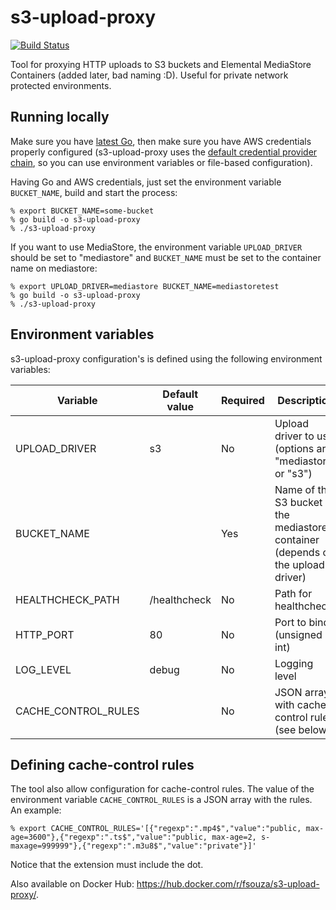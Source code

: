 s3-upload-proxy
===============

[![Build Status](https://cloud.drone.io/api/badges/fsouza/s3-upload-proxy/status.svg)](https://cloud.drone.io/fsouza/s3-upload-proxy)

Tool for proxying HTTP uploads to S3 buckets and Elemental MediaStore
Containers (added later, bad naming :D).  Useful for private network protected environments.

Running locally
---------------

Make sure you have [latest Go](https://golang.org/doc/install), then make sure
you have AWS credentials properly configured (s3-upload-proxy uses the [default
credential provider
chain](https://docs.aws.amazon.com/sdk-for-java/v1/developer-guide/credentials.html#credentials-default),
so you can use environment variables or file-based configuration).

Having Go and AWS credentials, just set the environment variable
``BUCKET_NAME``, build and start the process:

```
% export BUCKET_NAME=some-bucket
% go build -o s3-upload-proxy
% ./s3-upload-proxy
```

If you want to use MediaStore, the environment variable ``UPLOAD_DRIVER``
should be set to "mediastore" and ``BUCKET_NAME`` must be set to the container
name on mediastore:

```
% export UPLOAD_DRIVER=mediastore BUCKET_NAME=mediastoretest
% go build -o s3-upload-proxy
% ./s3-upload-proxy
```

Environment variables
---------------------

s3-upload-proxy configuration's is defined using the following environment
variables:

| Variable                 | Default value | Required | Description                                                                             |
| ------------------------ | ------------- | -------- | --------------------------------------------------------------------------------------- |
| UPLOAD_DRIVER            | s3            | No       | Upload driver to use (options are "mediastore" or "s3")                                 |
| BUCKET_NAME              |               | Yes      | Name of the S3 bucket or the mediastore container (depends on the upload driver)        |
| HEALTHCHECK_PATH         | /healthcheck  | No       | Path for healthcheck                                                                    |
| HTTP_PORT                | 80            | No       | Port to bind (unsigned int)                                                             |
| LOG_LEVEL                | debug         | No       | Logging level                                                                           |
| CACHE_CONTROL_RULES      |               | No       | JSON array with cache control rules (see below)                                         |

Defining cache-control rules
----------------------------

The tool also allow configuration for cache-control rules. The value of the
environment variable ``CACHE_CONTROL_RULES`` is a JSON array with the rules. An
example:

```
% export CACHE_CONTROL_RULES='[{"regexp":".mp4$","value":"public, max-age=3600"},{"regexp":".ts$","value":"public, max-age=2, s-maxage=999999"},{"regexp":".m3u8$","value":"private"}]'
```

Notice that the extension must include the dot.

Also available on Docker Hub: https://hub.docker.com/r/fsouza/s3-upload-proxy/.
